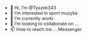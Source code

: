 - 👋 Hi, I’m @Tyszek343
- 👀 I’m interested in sport muzyka 
- 🌱 I’m currently worki 
- 💞️ I’m looking to collaborate on ...
- 📫 How to reach me ... Messenger 

<!---
Tyszek343/Tyszek343 is a ✨ special ✨ repository because its `README.md` (this file) appears on your GitHub profile.
You can click the Preview link to take a look at your changes.
--->
